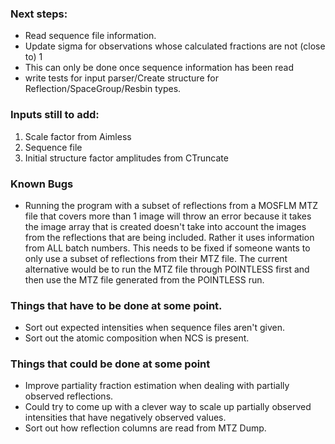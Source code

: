 ### Next steps:

-	Read sequence file information.
-	Update sigma for observations whose calculated fractions are not (close to) 1
-	This can only be done once sequence information has been read
-	write tests for input parser/Create structure for Reflection/SpaceGroup/Resbin types.

### Inputs still to add:

1) Scale factor from Aimless  
2) Sequence file  
3) Initial structure factor amplitudes from CTruncate

### Known Bugs

-	Running the program with a subset of reflections from a MOSFLM MTZ file that covers more than 1 image will throw an error because it takes the image array that is created doesn't take into account the images from the reflections that are being included. Rather it uses information from ALL batch numbers. This needs to be fixed if someone wants to only use a subset of reflections from their MTZ file. The current alternative would be to run the MTZ file through POINTLESS first and then use the MTZ file generated from the POINTLESS run.

### Things that have to be done at some point.

-	Sort out expected intensities when sequence files aren't given.
-	Sort out the atomic composition when NCS is present.  

### Things that could be done at some point

-	Improve partiality fraction estimation when dealing with partially observed reflections.
-	Could try to come up with a clever way to scale up partially observed intensities that have negatively observed values.
-	Sort out how reflection columns are read from MTZ Dump.
